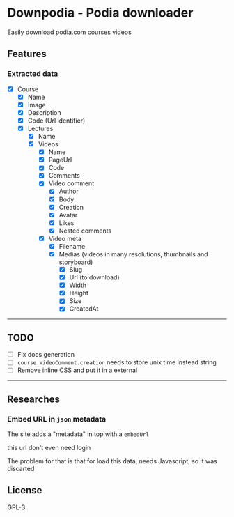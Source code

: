 # Downpodia - Podia downloader

Easily download podia.com courses videos

## Features

### **Extracted data**
- [x] Course
  - [x] Name
  - [x] Image
  - [x] Description
  - [x] Code (Url identifier)
  - [x] Lectures
    - [x] Name
    - [x] Videos
      - [x] Name
      - [x] PageUrl
      - [x] Code
      - [x] Comments
      - [x] Video comment
        - [x] Author
        - [x] Body
        - [x] Creation
        - [x] Avatar
        - [x] Likes
        - [x] Nested comments
      - [x] Video meta
        - [x] Filename
        - [x] Medias (videos in many resolutions, thumbnails and storyboard)
          - [x] Slug
          - [x] Url (to download)
          - [x] Width
          - [x] Height
          - [x] Size
          - [x] CreatedAt

---

## TODO

- [ ] Fix docs generation
- [ ] `course.VideoComment.creation` needs to store unix time instead string
- [ ] Remove inline CSS and put it in a external

---

## Researches
<!--
### Podia website is a `Wordpress` site
If you access `/wp-admin` you get a message that your browser was been blocked.
But it doesn't

The pages uses the `storefront` script, which is a `Wordpress` theme
```html
<script src="https://cdn.podia.com/packs/js/storefront/index-b83927663680684733fc.js" data-turbo-track="reload"></script>
```

And it loads images from wp.com
-->
### Embed URL in `json` metadata
The site adds a "metadata" in top with a `embedUrl`

this url don't even need login

The problem for that is that for load this data, needs Javascript, so it was discarted

## License

GPL-3
